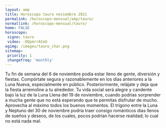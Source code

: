 ```yaml
---
layout: amp
title: Horoscopo tauro noviembre 2021 
permalink: /horoscopo-mensual/amp/tauro/
normallink: /horoscopo-mensual/tauro/
home: FALSE
horoscopo:
 signo: tauro
 video: -DQpmrrAIeU
ogimg: /images/tauro_char.png
sitemap:
 priority: 1
 changefreq: 'monthly'
---
```



Tu fin de semana del 6 de noviembre podía estar lleno de gente, diversión y fiestas. Compórtate segura y razonablemente en los días anteriores a la Luna Nueva, especialmente en público. Posteriormente, relájate y deja que la fiesta arremoline a tu alrededor. Tu vida social será alegre y candente bajo la luz de la Luna Llena del 19 de noviembre, cuando podrías sorprender a mucha gente que no está esperando que te permitas disfrutar de mucho. Aprovecha al máximo todos los buenos momentos. El trígono entre la Luna y Neptuno del 30 de noviembre podría traer consigo románticos días llenos de sueños y deseos, de los cuales, pocos podrían hacerse realidad; lo cual no está nada mal.
